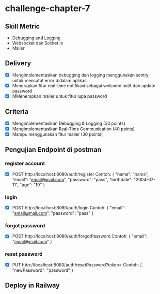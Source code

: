 # challenge-chapter-7

## Skill Metric

- Debugging and Logging
- Websocket dan Socket.io
- Mailer

## Delivery

- [x] Mengimplementasikan debugging dan logging menggunakan sentry untuk mencatat error didalam
      aplikasi
- [x] Menerapkan fitur real-time notifikasi sebagai welcome notif dan update password
- [x] MMenerapkan mailer untuk fitur lupa password

## Criteria

- [x] Mengimplementasikan Debugging & Logging (30 points)
- [x] Mengimplementasikan Real-Time Communication (40 points)
- [x] Mampu menggunakan fitur mailer (30 points)

## Pengujian Endpoint di postman

### register account

- [x] POST http://localhost:8080/auth/register
      Contoh:
      {
      "name": "nama",
      "email": "email@mail.com",
      "password": "pass",
      "birthdate": "2004-07-11",
      "age": "19"
      }

### login

- [x] POST http://localhost:8080/auth/login
      Contoh:
      {
      "email": "email@mail.com",
      "password": "pass"
      }

### forgot password

- [x] POST http://localhost:8080/auth/forgotPassword
      Contoh:
      {
      "email": "email@mail.com"
      }

### reset password

- [x] PUT http://localhost:8080/auth/resetPassword?token=
      Contoh:
      {
      "newPassword": "password"
      }

## Deploy in Railway
